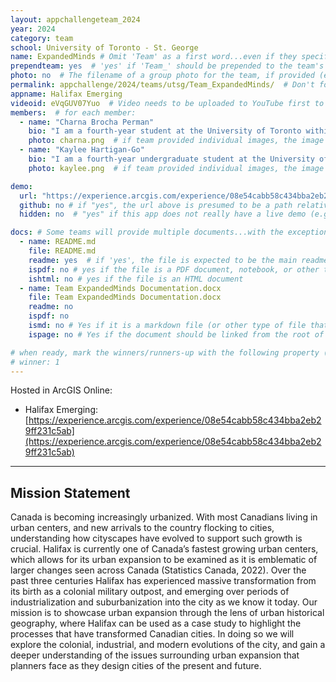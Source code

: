 ```yaml
---
layout: appchallengeteam_2024
year: 2024
category: team
school: University of Toronto - St. George
name: ExpandedMinds # Omit 'Team' as a first word...even if they specifically named themselves "Team X"
prependteam: yes  # 'yes' if 'Team_' should be prepended to the team's name (i.e., they specifically named themselves "Team X" instead of just "X")
photo: no  # The filename of a group photo for the team, if provided (e.g., team.jpg)...expected to be located inside the images folder in the team's repo.
permalink: appchallenge/2024/teams/utsg/Team_ExpandedMinds/  # Don't forget to update the school short-code in the URL...
appname: Halifax Emerging
videoid: eVqGUV07Yuo  # Video needs to be uploaded to YouTube first to get this ID
members:  # for each member:
  - name: "Charna Brocha Perman"
    bio: "I am a fourth-year student at the University of Toronto within the department of Geography. My area of interest is in information accessibility, and I have enjoyed using GIS tools to make data more comprehensible to the public - with a specific interest in the use of GIS for the digital humanities."
    photo: charna.png  # if team provided individual images, the image named here should exist in the images folder in the team's repo.
  - name: "Kaylee Hartigan-Go"
    bio: "I am a fourth-year undergraduate student at the University of Toronto, studying Environmental Geography, GIS, and Digital Humanities. My research interests include sustainable food and agricultural systems, accessible public transportation, and urban policy. I have enjoyed learning more about geospatial analysis and data science tools and applying them to the study of cities and urban spaces. Outside of school, my hobbies include cooking, painting, and roller-skating."
    photo: kaylee.png  # if team provided individual images, the image named here should exist in the images folder in the team's repo.

demo:
  url: "https://experience.arcgis.com/experience/08e54cabb58c434bba2eb29ff231c5ab"  # A relative path if hosted from the team's folder in the GitHub repo, otherwise a full url (and specify "no" for the github property below)
  github: no # if "yes", the url above is presumed to be a path relative to the gh_pages URL for the team in GitHub...otherwise, a full URL is expected.
  hidden: no  # "yes" if this app does not really have a live demo (e.g., mobile/AppStudio apps)

docs: # Some teams will provide multiple documents...with the exception of the README.md, these are generally expected to be in a docs/ subfolder of their repo
  - name: README.md
    file: README.md
    readme: yes  # if 'yes', the file is expected to be the main readme document at the root of the team's repository
    ispdf: no # yes if the file is a PDF document, notebook, or other type of file (since the filename will need to be appended to the URL)
    ishtml: no # yes if the file is an HTML document
  - name: Team ExpandedMinds Documentation.docx
    file: Team ExpandedMinds Documentation.docx
    readme: no
    ispdf: no
    ismd: no # Yes if it is a markdown file (or other type of file that can be previewed in GitHub)
    ispage: no # Yes if the document should be linked from the root of the repo, otherwise it is expected to be in the /docs subfolder

# when ready, mark the winners/runners-up with the following property (1, 2 or 3 for winners and first/second runners-up):
# winner: 1
---
```


Hosted in ArcGIS Online:

- Halifax Emerging: [https://experience.arcgis.com/experience/08e54cabb58c434bba2eb29ff231c5ab](https://experience.arcgis.com/experience/08e54cabb58c434bba2eb29ff231c5ab)

---

## Mission Statement

Canada is becoming increasingly urbanized. With most Canadians living in urban centers, and new arrivals to the country flocking to cities, understanding how cityscapes have evolved to support such growth is crucial. 
Halifax is currently one of Canada’s fastest growing urban centers, which allows for its urban expansion to be examined as it is emblematic of larger changes seen across Canada (Statistics Canada, 2022). Over the past three centuries Halifax has experienced massive transformation from its birth as a colonial military outpost, and emerging over periods of industrialization and suburbanization into the city as we know it today. Our mission is to showcase urban expansion through the lens of urban historical geography, where Halifax can be used as a case study to highlight the processes that have transformed Canadian cities. In doing so we will explore the colonial, industrial, and modern evolutions of the city, and gain a deeper understanding of the issues surrounding urban expansion that planners face as they design cities of the present and future. 
